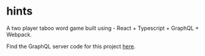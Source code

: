 # hints
A two player taboo word game built using - React + Typescript + GraphQL + Webpack.

Find the GraphQL server code for this project [here](https://github.com/aishwaryapb/hints-gql-server).
